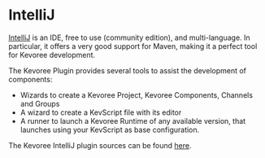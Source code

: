 # IntelliJ

[IntelliJ](http://www.jetbrains.com/idea/) is an IDE, free to use (community edition), and multi-language.
In particular, it offers a very good support for Maven, making it a perfect tool for Kevoree development.

The Kevoree Plugin provides several tools to assist the development of components:

- Wizards to create a Kevoree Project, Kevoree Components, Channels and Groups
- A wizard to create a KevScript file with its editor
- A runner to launch a Kevoree Runtime of any available version, that launches using your KevScript as base configuration.

The Kevoree IntelliJ plugin sources can be found [here](https://github.com/kevoree/kevoree-idea-plugin).
